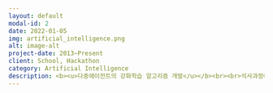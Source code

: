 ```yaml
---
layout: default
modal-id: 2
date: 2022-01-05
img: artificial_intelligence.png
alt: image-alt
project-date: 2013~Present
client: School, Hackathon
category: Artificial Intelligence
description: <b><u>다중에이전트의 강화학습 알고리즘 개발</u></b><br><br>석사과정에서 강화학습 제어이론에 대해서 연구하였습니다. 다중에이전트의 환경에서 강화학습 알고리즘이 최적의 값으로 수렴한다는 내용으로 수식으로 정의하고 이를 증명하여 논문을 출간하였습니다. 그리고 실제 로봇 실험을 통해서 제안한 알고리즘이 실험적으로도 확인하였습니다.<br><br><img src="https://user-images.githubusercontent.com/18140805/149155700-c76a46d0-0d4f-4a62-91b0-27d2eda052d6.png"><br><br><img src="/img/portfolio/rl-matlab.gif"><img src="/img/portfolio/rl-exp.gif"><br><br><b><u>백내장 사진을 구분하기 위한 진단기능 개발</u></b><br><br>삼성병원 해커톤에서는 백내장을 구분하기 위한 진단 기능을 수행하였습니다. 간단한 Classification 모델을 통해서 백내장이 맞는지/아닌지를 80% 확률로 추정하는 알고리즘과 UI를 개발하였습니다.<br><br><img src="https://user-images.githubusercontent.com/18140805/149873041-7764c633-ed24-419e-9a2e-f1866c3bbc29.png">
---
```

